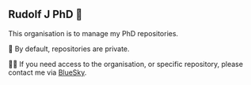 ## Rudolf J PhD 📜
This organisation is to manage my PhD repositories.

📕 By default, repositories are private. 

🙋‍♀️ If you need access to the organisation, or specific repository, please contact me via [BlueSky](https://bsky.app/profile/rudolfj.bsky.social).
